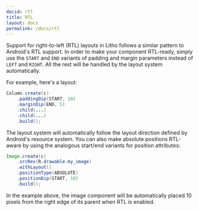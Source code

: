 ```yaml
---
docid: rtl
title: RTL
layout: docs
permalink: /docs/rtl
---
```


Support for right-to-left (RTL) layouts in Litho follows a similar pattern to Android's RTL support. In order to make your component RTL-ready, simply use the `START` and `END` variants of padding and margin parameters instead of `LEFT` and `RIGHT`. All the rest will be handled by the layout system automatically.

For example, here's a layout:

```java
Column.create(c)
    .paddingDip(START, 10)
    .marginDip(END, 5)
    .child(...)
    .child(...)
    .build();
```

The layout system will automatically follow the layout direction defined by Android's resource system. You can also make absolute positions RTL-aware by using the analogous start/end variants for position attributes:

```java
Image.create(c)
    .srcRes(R.drawable.my_image)
    .withLayout()
    .positionType(ABSOLUTE)
    .positionDip(START, 10)
    .build();
```

In the example above, the image component will be automatically placed 10 pixels from the right edge of its parent when RTL is enabled.
